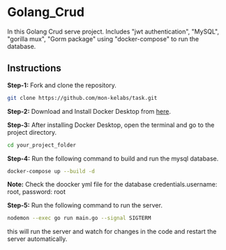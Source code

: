 # Golang_Crud

In this Golang Crud serve project. Includes "jwt authentication", "MySQL", "gorilla mux", "Gorm package" using "docker-compose" to run the database.

## Instructions

**Step-1:** Fork and clone the repository.

```bash
git clone https://github.com/mon-kelabs/task.git
```

**Step-2:** Download and Install Docker Desktop from [here](https://www.docker.com/products/docker-desktop).

**Step-3:** After installing Docker Desktop, open the terminal and go to the project directory.

```bash
cd your_project_folder
```

**Step-4:** Run the following command to build and run the mysql database.

```bash
docker-compose up --build -d
```

**Note:** Check the doocker yml file for the database credentials.username: root, password: root

**Step-5:** Run the following command to run the server.

```bash
nodemon --exec go run main.go --signal SIGTERM
```

this will run the server and watch for changes in the code and restart the server automatically.
